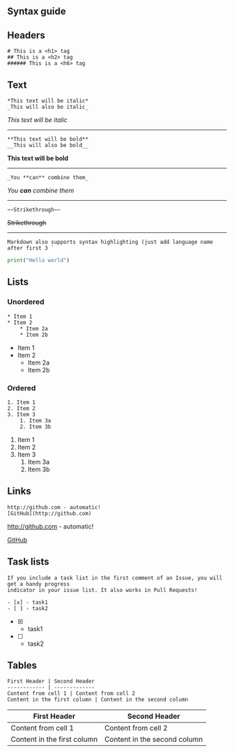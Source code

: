 ## Syntax guide

## Headers
```
# This is a <h1> tag
## This is a <h2> tag
###### This is a <h6> tag
```

## Text
```
*This text will be italic*
_This will also be italic_
```
*This text will be italic*

---
```
**This text will be bold**
__This will also be bold__
```
**This text will be bold**

---
```
_You **can** combine them_
```
_You **can** combine them_

---
```
~~Strikethrough~~
```
~~Strikethrough~~

---
```Markdown also supports syntax highlighting (just add language name after first 3 ` ```
```py
print("Hello world")
```


## Lists
### Unordered
```
* Item 1
* Item 2
	* Item 2a
	* Item 2b
```
* Item 1
* Item 2
	* Item 2a
	* Item 2b

### Ordered
```
1. Item 1
2. Item 2
3. Item 3
	1. Item 3a
	2. Item 3b
```
1. Item 1
2. Item 2
3. Item 3
	1. Item 3a
	2. Item 3b

## Links
```
http://github.com - automatic!
[GitHub](http://github.com)
```
http://github.com - automatic!

[GitHub](http://github.com)

## Task lists
```
If you include a task list in the first comment of an Issue, you will get a handy progress
indicator in your issue list. It also works in Pull Requests!
```

```
- [x] - task1
- [ ] - task2
```
- [x] - task1
- [ ] - task2

## Tables
```
First Header | Second Header
------------ | -------------
Content from cell 1 | Content from cell 2
Content in the first column | Content in the second column
```
First Header | Second Header
------------ | -------------
Content from cell 1 | Content from cell 2
Content in the first column | Content in the second column
